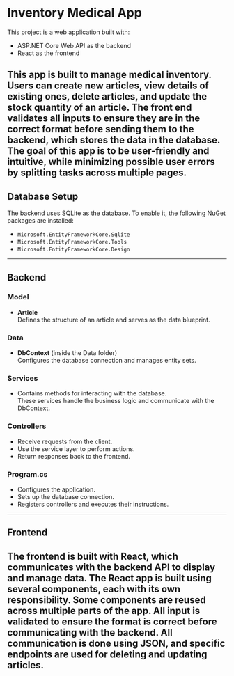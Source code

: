 # Inventory Medical App

This project is a web application built with:
- ASP.NET Core Web API as the backend
- React as the frontend

This app is built to manage medical inventory. Users can create new articles, view details of existing ones, delete articles, and update the stock quantity of an article.
The front end validates all inputs to ensure they are in the correct format before sending them to the backend, which stores the data in the database.
The goal of this app is to be user-friendly and intuitive, while minimizing possible user errors by splitting tasks across multiple pages.
---

## Database Setup
The backend uses SQLite as the database. To enable it, the following NuGet packages are installed:
- `Microsoft.EntityFrameworkCore.Sqlite`
- `Microsoft.EntityFrameworkCore.Tools`
- `Microsoft.EntityFrameworkCore.Design`

---

## Backend

### Model
- **Article**  
  Defines the structure of an article and serves as the data blueprint.

### Data
- **DbContext** (inside the Data folder)  
  Configures the database connection and manages entity sets.

### Services
- Contains methods for interacting with the database.  
  These services handle the business logic and communicate with the DbContext.

### Controllers
- Receive requests from the client.
- Use the service layer to perform actions.
- Return responses back to the frontend.

### Program.cs
- Configures the application.
- Sets up the database connection.
- Registers controllers and executes their instructions.

---

## Frontend
The frontend is built with React, which communicates with the backend API to display and manage data.
The React app is built using several components, each with its own responsibility. Some components are reused across multiple parts of the app.
All input is validated to ensure the format is correct before communicating with the backend.
All communication is done using JSON, and specific endpoints are used for deleting and updating articles.
---

